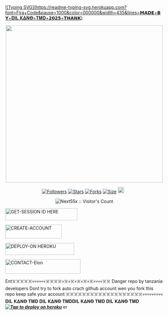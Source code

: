 

[![Typing SVG](https://readme-typing-svg.herokuapp.com?font=Fira+Code&pause=1000&color=000000&width=435&lines=𝗠𝗔𝗗𝗘+𝗕𝗬+𝐃𝚰𝐋 𝐊𝚫𝚴𝚯+𝚻𝚳𝐃+𝟮𝟬𝟮𝟱+𝗧𝗛𝗔𝗡𝗞)](https://git.io/typing-svg)

<p align="center"><img src="https://files.catbox.moe/vnmzkg.jpg" width="500"height="500" />

<p align="center">
<a href="https://github.com/deshallos1/followers"><img title="Followers" src="https://img.shields.io/github/followers/lezkush-bot?color=blue&style=flat-square"></a>
<a href="https://github.com/lezkush8/lezkush-bot/stargazers/"><img title="Stars" src="https://img.shields.io/github/stars/lezkush8/lezkush-bot?color=blue&style=flat-square"></a>
<a href="https://github.com/next55x/DILI_KANO_-/network/members"><img title="Forks" src="https://img.shields.io/github/forks/lezkush8/lezkush-bot?color=blue&style=flat-square"></a>
<a href="https://github.com/next55x/DILI_KANO_-"><img title="Size" src="https://img.shields.io/github/repo-size/next55x/DILI_KANO_-?style=flat-square&color=blue"></a>
<a href="https://github.com/next55x/DILI_KANO_-/graphs/commit-activity"><img height="20" src="https://img.shields.io/badge/Maintained%3F-yes-green.svg"></a>&nbsp;&nbsp;
</p>
<p align='center'>
</p>
 <p align="center"><img src="https://profile-counter.glitch.me/{Next55x}/count.svg" alt="Next55x :: Visitor's Count" old_src="https://profile-counter.glitch.me/{Next55x}/count.svg" /></p>


  <a href="https://lezkush-tmd.onrender.com"><img title="GET-SESSION ID HERE" src="https://img.shields.io/badge/GET-SESSION ID HERE-h?color=blue&style=for-the-badge&logo=nike" width="230" height="38.45"/></a></p>

<a href="https://signup.heroku.com/"><img title="CREATE-ACCOUNT" src="https://img.shields.io/badge/CREATE-ACCOUNT-h?color=blue&style=for-the-badge&logo=blue" width="180" height="43.45"/></a></p>

<a href="https://dashboard.heroku.com/new?template=https://github.com/next55x/DILI_KANO_-"><img title="DEPLOY-ON HEROKU" src="https://img.shields.io/badge/DEPLOY-ON HEROKU-h?color=blue&style=for-the-badge&logo=nike" width="220" height="38.45"/></a></p>

<a href="https://wa.me/+255699155695-INFO"><img title="CONTACT-Elon" src="https://img.shields.io/badge/CONTACT-𝐃𝚰𝐋 𝐊𝚫𝚴𝚯 𝚻𝚳𝐃?color=black&style=for-the-badge&logo=audi" width="240" height="45.45"/></a></p>


Ent☠️☠️☠️☠️☠️💀💀💀💀💀💀☠️☠️☠️☠️💀☠️💀☠️💀☠️💀☠️💀☠️💀💀💀💀☠️☠️
Danger repo by tanzania developers 
Dont try to fork auto crach github account wen you fork this repo
keep safe your account 
☠️☠️☠️☠️☠️☠️☠️☠️☠️☠️☠️☠️☠️☠️☠️☠️☠️☠️☠️💀💀💀💀💀💀💀💀💀
𝐃𝚰𝐋 𝐊𝚫𝚴𝚯 𝚻𝚳𝐃 𝐃𝚰𝐋 𝐊𝚫𝚴𝚯 𝚻𝚳𝐃𝐃𝚰𝐋 𝐊𝚫𝚴𝚯 𝚻𝚳𝐃 𝐃𝚰𝐋 𝐊𝚫𝚴𝚯 𝚻𝚳𝐃
 ***[![Tap to deploy on heroku](https://www.herokucdn.com/deploy/button.svg)](https://dashboard.heroku.com/new?button-url=https://github.com/next55x/DILI_KANO_-&template=https://github.com/next55x/DILI_KANO_-.git)***
er
